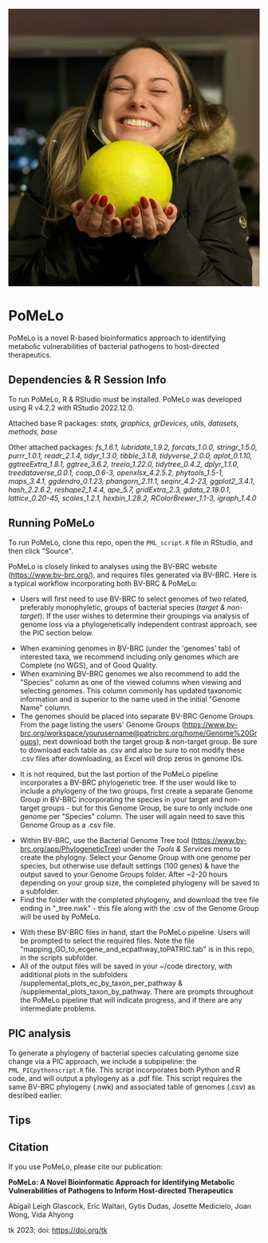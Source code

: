 ![](pomelo.png)

# PoMeLo

PoMeLo is a novel R-based bioinformatics approach to identifying metabolic vulnerabilities of bacterial pathogens to host-directed therapeutics.

## Dependencies & R Session Info

To run PoMeLo, R & RStudio must be installed. PoMeLo was developed using R v4.2.2 with RStudio 2022.12.0.

Attached base R packages:	_stats, graphics, grDevices, utils, datasets, methods, base_

Other attached packages:
	_fs_1.6.1, lubridate_1.9.2, forcats_1.0.0, stringr_1.5.0, purrr_1.0.1, readr_2.1.4, tidyr_1.3.0, tibble_3.1.8, tidyverse_2.0.0, aplot_0.1.10, ggtreeExtra_1.8.1, ggtree_3.6.2, treeio_1.22.0, tidytree_0.4.2, dplyr_1.1.0, treedataverse_0.0.1, coop_0.6-3, openxlsx_4.2.5.2, phytools_1.5-1, maps_3.4.1, ggdendro_0.1.23, phangorn_2.11.1, seqinr_4.2-23, ggplot2_3.4.1, hash_2.2.6.2, reshape2_1.4.4, ape_5.7, gridExtra_2.3, gdata_2.18.0.1, lattice_0.20-45, scales_1.2.1, hexbin_1.28.2, RColorBrewer_1.1-3, igraph_1.4.0_

## Running PoMeLo

To run PoMeLo, clone this repo, open the ```PML_script.R``` file in RStudio, and then click "Source".

PoMeLo is closely linked to analyses using the BV-BRC website (https://www.bv-brc.org/), and requires files generated via BV-BRC. Here is a typical workflow incorporating both BV-BRC & PoMeLo:

* Users will first need to use BV-BRC to select genomes of two related, preferably monophyletic, groups of bacterial species (_target & non-target_). If the user wishes to determine their groupings via analysis of genome loss via a phylogenetically independent contrast approach, see the PIC section below.
 + When examining genomes in BV-BRC (under the 'genomes' tab) of interested taxa, we recommend including only genomes which are Complete (no WGS), and of Good Quality.
 + When examining BV-BRC genomes we also recommend to add the "Species" column as one of the viewed columns when viewing and selecting genomes. This column commonly has updated taxonomic information and is superior to the name used in the initial "Genome Name" column.
 + The genomes should be placed into separate BV-BRC Genome Groups. From the page listing the users' Genome Groups (https://www.bv-brc.org/workspace/yourusername@patricbrc.org/home/Genome%20Groups), next download both the target group & non-target group. Be sure to download each table as .csv and also be sure to not modify these .csv files after downloading, as Excel will drop zeros in genome IDs.
* It is not required, but the last portion of the PoMeLo pipeline incorporates a BV-BRC phylogenetic tree. If the user would like to include a phylogeny of the two groups, first create a separate Genome Group in BV-BRC incorporating the species in your target and non-target groups - but for this Genome Group, be sure to only include one genome per "Species" column. The user will again need to save this Genome Group as a .csv file.
 + Within BV-BRC, use the Bacterial Genome Tree tool (https://www.bv-brc.org/app/PhylogeneticTree) under the _Tools & Services_ menu to create the phylogny. Select your Genome Group with one genome per species, but otherwise use default settings (100 genes) & have the output saved to your Genome Groups folder. After ~2-20 hours depending on your group size, the completed phylogeny will be saved to a subfolder.
 + Find the folder with the completed phylogeny, and download the tree file ending in "_tree.nwk" - this file along with the .csv of the Genome Group will be used by PoMeLo.
* With these BV-BRC files in hand, start the PoMeLo pipeline. Users will be prompted to select the required files. Note the file "mapping_GO_to_ecgene_and_ecpathway_toPATRIC.tab" is in this repo, in the scripts subfolder.
* All of the output files will be saved in your ~/code directory, with additional plots in the subfolders /supplemental_plots_ec_by_taxon_per_pathway & /supplemental_plots_taxon_by_pathway. There are prompts throughout the PoMeLo pipeline that will indicate progress, and if there are any intermediate problems.

## PIC analysis

To generate a phylogeny of bacterial species calculating genome size change via a PIC approach, we include a subpipeline: the ```PML_PICpythonscript.R``` file. This script incorporates both Python and R code, and will output a phylogeny as a .pdf file.  This script requires the same BV-BRC phylogeny (.nwk) and associated table of genomes (.csv) as desribed earlier.

## Tips



## Citation
If you use PoMeLo, please cite our publication:

**PoMeLo: A Novel Bioinformatic Approach for Identifying Metabolic Vulnerabilities of Pathogens to Inform Host-directed Therapeutics**

Abigail Leigh Glascock, Eric Waltari, Gytis Dudas, Josette Medicielo, Joan Wong, Vida Ahyong

tk 2023; doi: https://doi.org/tk
